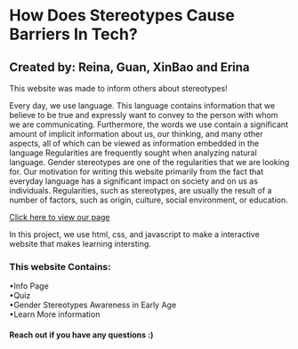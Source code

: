 <h1>How Does Stereotypes Cause Barriers In Tech? </h1>

<h2>Created by: Reina, Guan, XinBao and Erina</h2>
This website was made to inform others about stereotypes!
<p>
Every day, we use language. This language contains information that we believe to be true and expressly want to convey to the person with whom we are communicating. Furthermore, the words we use contain a significant amount of implicit information about us, our thinking, and many other aspects, all of which can be viewed as information embedded in the language Regularities are frequently sought when analyzing natural language. Gender stereotypes are one of the regularities that we are looking for. Our motivation for writing this website primarily from the fact that everyday language has a significant impact on society and on us as individuals. Regularities, such as stereotypes, are usually the result of a number of factors, such as origin, culture, social environment, or education.   </p>

 <a href= "[https://hackthon.xinbaochen1.repl.co/](https://c342f843-2d3a-468a-9ead-29e01e60c020-00-3k4wgtml89skx.kirk.replit.dev/)" > Click here to view our page </a>
 <p> In this project, we use html, css, and javascript to make a interactive website that makes learning intersting. </p>
 <h3>This website Contains: </h3> 
 •Info Page<br>
 •Quiz<br>
 •Gender Stereotypes Awareness in Early Age<br>
 •Learn More information<br>
 

<h4> Reach out if you have any questions :) </h4>
